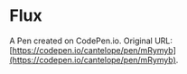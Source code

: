 # Flux

A Pen created on CodePen.io. Original URL: [https://codepen.io/cantelope/pen/mRymyb](https://codepen.io/cantelope/pen/mRymyb).

